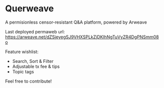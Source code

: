 # Querweave
A permisionless censor-resistant Q&A platform, powered by Arweave

Last deployed permaweb url: https://arweave.net/dZSjeyegSJ9VHXSPLkZjDKlhNgTuVyZR4DgPNSmm08o

Feature wishlist:
  - Search, Sort & Filter
  - Adjustable tx fee & tips
  - Topic tags

Feel free to contribute!
